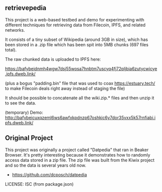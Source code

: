 retrievepedia
-------------

This project is a web-based testbed and demo for experimenting with different
techniques for retrieving data from Filecoin, IPFS, and related networks.

It consists of a tiny subset of Wikipedia (around 3GB in size), which has been
stored in a .zip file which has been spit into 5MB chunks (697 files total).

The raw chunked data is uploaded to IPFS here:

https://bafybeidnmh4wgw7dsj55wosa7hnbtm7uscyq4fj72pljbia6zutycwicye.ipfs.dweb.link/

(plus a bogus "padding.bin" file that was used to coax https://estuary.tech/ to
make Filecoin deals right away instead of staging the file)

It should be possible to concatenate all the wiki.zip.* files and then unzip it
to see the data.

(temporary) Demo: http://bafybeicuxqzeml6ws6awfxkpdnzp67oshkic6y7dor35vxx5k57rnfiabi.ipfs.dweb.link/

## Original Project

This project was originally a project called "Datpedia" that ran in Beaker Browser.
It's pretty interesting because it demonstrates how to randomly access data
stored in a zip file.  The zip file was built from the Kiwix project and so
the data is several years old now.

* https://github.com/dcposch/datpedia

LICENSE: ISC (from package.json)

